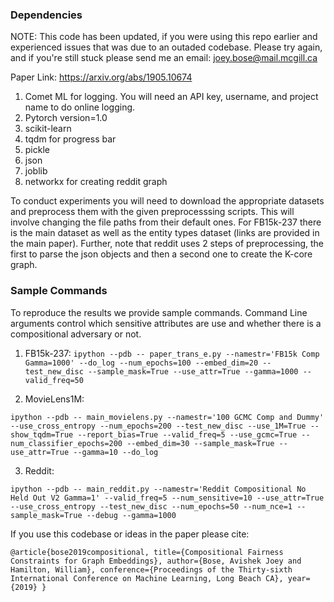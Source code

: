 ### Dependencies ###
NOTE: This code has been updated, if you were using this repo earlier and
experienced issues that was due to an outaded codebase. Please try again, and
if you're still stuck please send me an email: joey.bose@mail.mcgill.ca

Paper Link: https://arxiv.org/abs/1905.10674
1. Comet ML for logging. You will need an API key, username, and project name to do online logging.
2. Pytorch version=1.0
3. scikit-learn
4. tqdm for progress bar
5. pickle
6. json
7. joblib
8. networkx for creating reddit graph

To conduct experiments you will need to download the appropriate datasets and
preprocess them with the given preprocesssing scripts. This will involve
changing the file paths from their default ones. For FB15k-237 there is the
main dataset as well as the entity types dataset (links are provided in the
main paper). Further, note that reddit uses 2 steps of preprocessing,
the first to parse the json objects and then a second
one to create the K-core graph.

### Sample Commands ###
To reproduce the results we provide sample commands. Command Line arguments
control which sensitive attributes are use and whether there is a compositional
adversary or not.

1. FB15k-237:
`ipython --pdb -- paper_trans_e.py --namestr='FB15k Comp Gamma=1000' --do_log
--num_epochs=100 --embed_dim=20 --test_new_disc --sample_mask=True
--use_attr=True --gamma=1000 --valid_freq=50`

2. MovieLens1M:

`ipython --pdb -- main_movielens.py --namestr='100 GCMC Comp and Dummy'
--use_cross_entropy --num_epochs=200 --test_new_disc --use_1M=True
--show_tqdm=True --report_bias=True --valid_freq=5 --use_gcmc=True
--num_classifier_epochs=200 --embed_dim=30 --sample_mask=True --use_attr=True
--gamma=10 --do_log`

3. Reddit:

`ipython --pdb -- main_reddit.py --namestr='Reddit Compositional No Held Out
V2 Gamma=1' --valid_freq=5 --num_sensitive=10 --use_attr=True
--use_cross_entropy --test_new_disc --num_epochs=50 --num_nce=1
--sample_mask=True --debug --gamma=1000`

If you use this codebase or ideas in the paper please cite:

`@article{bose2019compositional,
  title={Compositional Fairness Constraints for Graph Embeddings},
  author={Bose, Avishek Joey and Hamilton, William},
  conference={Proceedings of the Thirty-sixth International Conference on Machine Learning, Long Beach CA},
  year={2019}
}`
